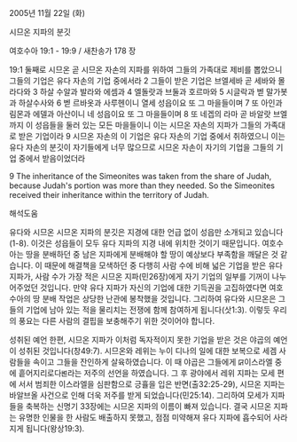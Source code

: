 2005년 11월 22일 (화)

시므온 지파의 분깃



여호수아 19:1 - 19:9 / 새찬송가 178 장


19:1 둘째로 시므온 곧 시므온 자손의 지파를 위하여 그들의 가족대로 제비를 뽑았으니 그들의 기업은 유다 자손의 기업 중에서라 2 그들이 받은 기업은 브엘세바 곧 세바와 몰라다와 3 하살 수알과 발라와 에셈과 4 엘돌랏과 브둘과 호르마와 5 시글락과 벧 말가봇과 하살수사와 6 벧 르바옷과 사루헨이니 열세 성읍이요 또 그 마을들이며 7 또 아인과 림몬과 에델과 아산이니 네 성읍이요 또 그 마을들이며 8 또 네겝의 라마 곧 바알랏 브엘까지 이 성읍들을 둘러 있는 모든 마을들이니 이는 시므온 자손의 지파가 그들의 가족대로 받은 기업이라 9 시므온 자손의 이 기업은 유다 자손의 기업 중에서 취하였으니 이는 유다 자손의 분깃이 자기들에게 너무 많으므로 시므온 자손이 자기의 기업을 그들의 기업 중에서 받음이었더라 

9 The inheritance of the Simeonites was taken from the share of Judah, because Judah's portion was more than they needed. So the Simeonites received their inheritance within the territory of Judah.

해석도움





유다와 시므온 
시므온 지파의 분깃은 지경에 대한 언급 없이 성읍만 소개되고 있습니다(1-8). 이것은 성읍들이 모두 유다 지파의 지경 내에 위치한 것이기 때문입니다. 여호수아는 땅을 분배하던 중 남은 지파에게 분배해야 할 땅이 예상보다 부족함을 깨달은 것 같습니다. 이 때문에 해결책을 모색하던 중 다행히 사람 수에 비해 넓은 기업을 받은 유다 지파가, 사람 수가 가장 적은 시므온 지파(민26장)에게 자기 기업의 일부를 기꺼이 나누어주었던 것입니다. 만약 유다 지파가 자신의 기업에 대한 기득권을 고집하였다면 여호수아의 땅 분배 작업은 상당한 난관에 봉착했을 것입니다. 그리하여 유다와 시므온은 그들의 기업에 남아 있는 적을 물리치는 전쟁에 함께 참여하게 됩니다(삿1:3). 이렇듯 우리의 풍요는 다른 사람의 결핍을 보충해주기 위한 것이어야 합니다. 

성취된 예언 
한편, 시므온 지파가 이처럼 독자적이지 못한 기업을 받은 것은 야곱의 예언이 성취된 것입니다(창49:7). 시므온와 레위는 누이 디나의 일에 대한 보복으로 세겜 사람들을 속이고 그들을 잔인하게 살육하였습니다. 이 때 야곱은 그들에게 ꡒ이스라엘 중에 흩어지리로다ꡓ라는 저주의 선언을 하였습니다. 그 후 광야에서 레위 지파는 모세 편에 서서 범죄한 이스라엘을 심판함으로 긍휼을 입은 반면(출32:25-29), 시므온 지파는 바알브올 사건으로 인해 더욱 저주를 받게 되었습니다(민25:14). 그리하여 모세가 지파들을 축복하는 신명기 33장에는 시므온 지파의 이름이 빠져 있습니다. 결국 시므온 지파는 유명한 인물을 한 사람도 배출하지 못했고, 점점 미약해져 유다 지파에 흡수되어 사라지게 됩니다(왕상19:3).